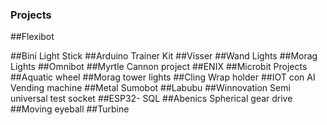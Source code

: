 ### Projects

##Flexibot

##Bini Light Stick
##Arduino Trainer Kit
##Visser
##Wand Lights
##Morag Lights
##Omnibot
##Myrtle Cannon project
##ENIX
##Microbit Projects
##Aquatic wheel
##Morag tower lights
##Cling Wrap holder
##IOT con AI Vending machine
##Metal Sumobot
##Labubu
##Winnovation Semi universal test socket
##ESP32- SQL
##Abenics Spherical gear drive
##Moving eyeball
##Turbine
